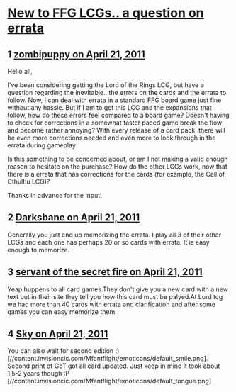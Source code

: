 # [New to FFG LCGs.. a question on errata](https://community.fantasyflightgames.com/topic/45544-new-to-ffg-lcgs-a-question-on-errata/)

## 1 [zombipuppy on April 21, 2011](https://community.fantasyflightgames.com/topic/45544-new-to-ffg-lcgs-a-question-on-errata/?do=findComment&comment=456811)

Hello all,

I've been considering getting the Lord of the Rings LCG, but have a question regarding the inevitable.. the errors on the cards and the errata to follow. Now, I can deal with errata in a standard FFG board game just fine without any hassle. But if I am to get this LCG and the expansions that follow, how do these errors feel compared to a board game? Doesn't having to check for corrections in a somewhat faster paced game break the flow and become rather annoying? With every release of a card pack, there will be even more corrections needed and even more to look through in the errata during gameplay.

Is this something to be concerned about, or am I not making a valid enough reason to hesitate on the purchase? How do the other LCGs work, now that there is a errata that has corrections for the cards (for example, the Call of Cthulhu LCG)?

Thanks in advance for the input!

## 2 [Darksbane on April 21, 2011](https://community.fantasyflightgames.com/topic/45544-new-to-ffg-lcgs-a-question-on-errata/?do=findComment&comment=456814)

Generally you just end up memorizing the errata. I play all 3 of their other LCGs and each one has perhaps 20 or so cards with errata. It is easy enough to memorize.

## 3 [servant of the secret fire on April 21, 2011](https://community.fantasyflightgames.com/topic/45544-new-to-ffg-lcgs-a-question-on-errata/?do=findComment&comment=456990)

Yeap huppens to all card games.They don't give you a new card with a new text but in their site they tell you how this card must be palyed.At Lord tcg we had more than 40 cards with errata and clarification and after some games you can easy memorize them.

## 4 [Sky on April 21, 2011](https://community.fantasyflightgames.com/topic/45544-new-to-ffg-lcgs-a-question-on-errata/?do=findComment&comment=457007)

You can also wait for second edition :) [//content.invisioncic.com/Mfantflight/emoticons/default_smile.png]. Second print of GoT got all card updated. Just keep in mind it took about 1,5-2 years though :P [//content.invisioncic.com/Mfantflight/emoticons/default_tongue.png]

